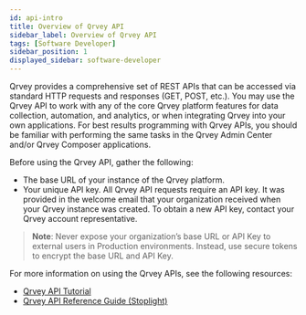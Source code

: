 ```yaml
---
id: api-intro
title: Overview of Qrvey API
sidebar_label: Overview of Qrvey API
tags: [Software Developer]
sidebar_position: 1
displayed_sidebar: software-developer
---
```


<div style={{textAlign: "justify"}}>

Qrvey provides a comprehensive set of REST APIs that can be accessed via standard HTTP requests and responses (GET, POST, etc.). You may use the Qrvey API to work with any of the core Qrvey platform features for data collection, automation, and analytics, or when integrating Qrvey into your own applications. For best results programming with Qrvey APIs, you should be familiar with performing the same tasks in the Qrvey Admin Center and/or Qrvey Composer applications.

Before using the Qrvey API, gather the following:
- The base URL of your instance of the Qrvey platform. 
- Your unique API key. All Qrvey API requests require an API key. It was provided in the welcome email that your organization received when your Qrvey instance was created. To obtain a new API key, contact your Qrvey account representative.

> **Note**: Never expose your organization’s base URL or API Key to external users in Production environments. Instead, use secure tokens to encrypt the base URL and API Key.

For more information on using the Qrvey APIs, see the following resources:
- [Qrvey API Tutorial](./Qrvey%20API%20Tutorials/api-tutorial.md)
- <a href="https://tinyurl.com/atuznk6u">Qrvey API Reference Guide (Stoplight)</a>



</div>